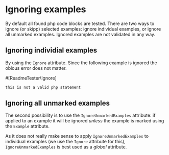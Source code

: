 # Ignoring examples

By default all found php code blocks are tested. There are two ways to ignore
(or skipp) selected examples: ignore individual examples, or ignore all unmarked
examples. Ignored examples are not validated in any way.

## Ignoring individial examples

By using the `Ignore` attribute. Since the following example is ignored the
obious error does not matter.

#[ReadmeTester\Ignore]
```php
this is not a valid php statement
```

## Ignoring all unmarked examples

The second possibility is to use the `IgnoreUnmarkedExamples` attribute: if
applied to an example it will be ignored _unless_ the example is marked using
the `Example` attribute.

As it does not really make sense to apply `IgnoreUnmarkedExamples` to individual
examples (we use the `Ignore` attribute for this), `IgnoreUnmarkedExamples` is
best used as a _global_ attribute.
